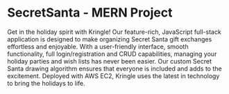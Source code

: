# SecretSanta - MERN Project

Get in the holiday spirit with Kringle! Our feature-rich, JavaScript full-stack application is designed to make organizing Secret Santa gift exchanges effortless and enjoyable. With a user-friendly interface, smooth functionality, full login/registration and CRUD capabilities, managing your holiday parties and wish lists has never been easier. Our custom Secret Santa drawing algorithm ensures that everyone is included and adds to the excitement. Deployed with AWS EC2, Kringle uses the latest in technology to bring the holidays to life.
